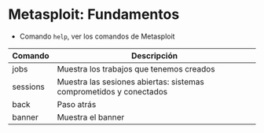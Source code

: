 
# Metasploit: Fundamentos

* Comando `help`, ver los comandos de Metasploit 

| Comando  | Descripción |
| -------- | ----------- |
| jobs     | Muestra los trabajos que tenemos creados |
| sessions | Muestra las sesiones abiertas: sistemas comprometidos y conectados |
| back     | Paso atrás |
| banner   | Muestra el banner |

